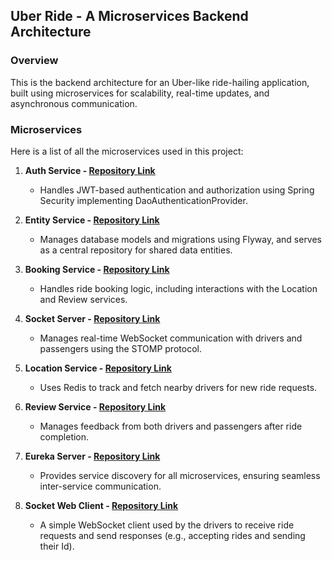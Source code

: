 <h2>Uber Ride - A Microservices Backend Architecture</h2>

<h3>Overview</h3>

This is the backend architecture for an Uber-like ride-hailing application, built using microservices for scalability, real-time updates, and asynchronous communication.

<h3>Microservices</h3>

Here is a list of all the microservices used in this project:

1. **Auth Service - [Repository Link](https://github.com/shubham1957/UberProject-AuthService)**  
   - Handles JWT-based authentication and authorization using Spring Security implementing DaoAuthenticationProvider.

2. **Entity Service - [Repository Link](https://github.com/shubham1957/UberProject-EntityService)**  
   - Manages database models and migrations using Flyway, and serves as a central repository for shared data entities.

3. **Booking Service - [Repository Link](https://github.com/shubham1957/UberProject-BookingService)**  
   - Handles ride booking logic, including interactions with the Location and Review services.

4. **Socket Server - [Repository Link](https://github.com/shubham1957/UberProject-SocketServer)**  
   - Manages real-time WebSocket communication with drivers and passengers using the STOMP protocol.

5. **Location Service - [Repository Link](https://github.com/shubham1957/UberProject-LocationService)**  
   - Uses Redis to track and fetch nearby drivers for new ride requests.

6. **Review Service - [Repository Link](https://github.com/shubham1957/UberProject-ReviewService)**  
   - Manages feedback from both drivers and passengers after ride completion.

7. **Eureka Server - [Repository Link](https://github.com/shubham1957/UberProject-ServiceDiscovery-EurekaServer)**  
   - Provides service discovery for all microservices, ensuring seamless inter-service communication.
  
8. **Socket Web Client - [Repository Link](https://github.com/shubham1957/Uber-SocketWebClient)**  
   - A simple WebSocket client used by the drivers to receive ride requests and send responses (e.g., accepting rides and sending their Id).
